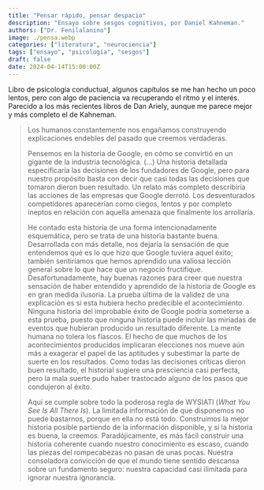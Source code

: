 ```yaml
---
title: "Pensar rápido, pensar despacio"
description: "Ensayo sobre sesgos cognitivos, por Daniel Kahneman."
authors: ["Dr. Fenilalanino"]
image: ./pensa.webp
categories: ["literatura", "neurociencia"]
tags: ["ensayo", "psicología", "sesgos"]
draft: false
date: 2024-04-14T15:00:00Z
---
```


Libro de psicología conductual, algunos capítulos se me han hecho un poco lentos, pero con algo de paciencia va recuperando el ritmo y el interés. Parecido a los más recientes libros de Dan Ariely, aunque me parece mejor y más completo el de Kahneman.

> Los humanos constantemente nos engañamos construyendo explicaciones endebles del pasado que creemos verdaderas.<p>
Pensemos en la historia de Google, en cómo se convirtió en un gigante de la industria tecnológica. (...) Una historia detallada especificaría las decisiones de los fundadores de Google, pero para nuestro propósito basta con decir que casi todas las decisiones que tomaron dieron buen resultado. Un relato más completo describiría las acciones de las empresas que Google derrotó. Los desventurados competidores aparecerían como ciegos, lentos y por completo ineptos en relación con aquella amenaza que finalmente los arrollaría.<p>
He contado esta historia de una forma intencionadamente esquemática, pero se trata de una historia bastante buena. Desarrollada con más detalle, nos dejaría la sensación de que entendemos qué es lo que hizo que Google tuviera aquel éxito; también sentiríamos que hemos aprendido una valiosa lección general sobre lo que hace que un negocio fructifique. Desafortunadamente, hay buenas razones para creer que nuestra sensación de haber entendido y aprendido de la historia de Google es en gran medida ilusoria. La prueba última de la validez de una explicación es si esta hubiera hecho predecible el acontecimiento. Ninguna historia del improbable éxito de Google podría someterse a esta prueba, puesto que ninguna historia puede incluir las miríadas de eventos que hubieran producido un resultado diferente. La mente humana no tolera los fiascos. El hecho de que muchos de los acontecimientos producidos implicaran elecciones nos mueve aún más a exagerar el papel de las aptitudes y subestimar la parte de suerte en los resultados. Como todas las decisiones críticas dieron buen resultado, el historial sugiere una presciencia casi perfecta, pero la mala suerte pudo haber trastocado alguno de los pasos que condujeron al éxito.<p>
Aquí se cumple sobre todo la poderosa regla de WYSIATI (*What You See Is All There Is*). La limitada información de que disponemos no puede bastarnos, porque en ella no está todo. Construimos la mejor historia posible partiendo de la información disponible, y si la historia es buena, la creemos. Paradójicamente, es más fácil construir una historia coherente cuando nuestro conocimiento es escaso, cuando las piezas del rompecabezas no pasan de unas pocas. Nuestra consoladora convicción de que el mundo tiene sentido descansa sobre un fundamento seguro: nuestra capacidad casi ilimitada para ignorar nuestra ignorancia.

